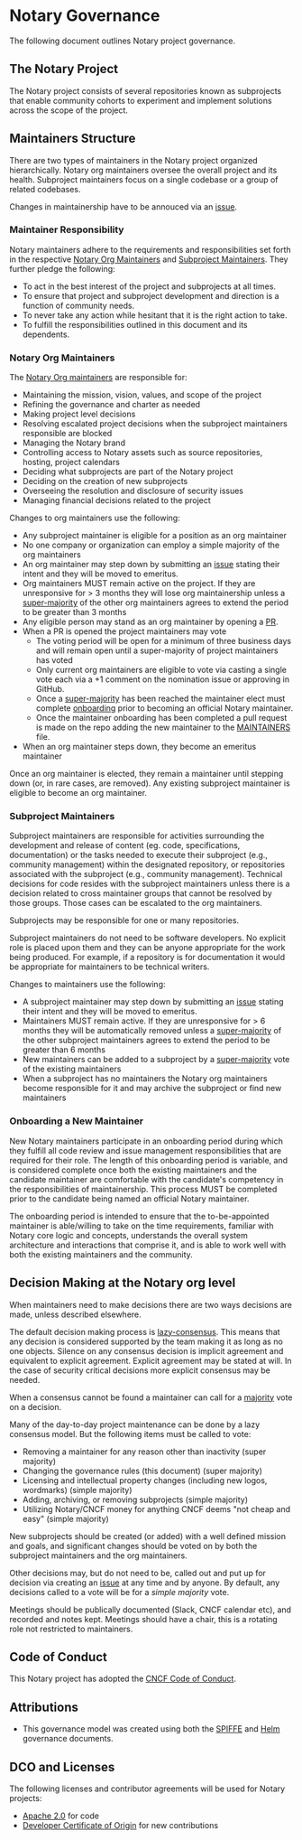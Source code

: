 # Notary Governance

The following document outlines Notary project governance.

## The Notary Project

The Notary project consists of several repositories known as subprojects that enable community cohorts to experiment and implement solutions across the scope of the project.

## Maintainers Structure

There are two types of maintainers in the Notary project organized hierarchically. Notary org maintainers oversee the overall project and its health. Subproject maintainers focus on a single codebase or a group of related codebases. 

Changes in maintainership have to be annouced via an [issue](https://github.com/notaryproject/notaryproject/issues/new).

### Maintainer Responsibility
Notary maintainers adhere to the requirements and responsibilities set forth in the respective [Notary Org Maintainers](#notary-org-maintainers) and [Subproject Maintainers](#subproject-maintainers). They further pledge the following:
* To act in the best interest of the project and subprojects at all times.
* To ensure that project and subproject development and direction is a function of community needs.
* To never take any action while hesitant that it is the right action to take.
* To fulfill the responsibilities outlined in this document and its dependents.

### Notary Org Maintainers

The [Notary Org maintainers](MAINTAINERS) are responsible for:

* Maintaining the mission, vision, values, and scope of the project
* Refining the governance and charter as needed
* Making project level decisions
* Resolving escalated project decisions when the subproject maintainers responsible are blocked
* Managing the Notary brand
* Controlling access to Notary assets such as source repositories, hosting, project calendars
* Deciding what subprojects are part of the Notary project
* Deciding on the creation of new subprojects
* Overseeing the resolution and disclosure of security issues
* Managing financial decisions related to the project

Changes to org maintainers use the following:

* Any subproject maintainer is eligible for a position as an org maintainer
* No one company or organization can employ a simple majority of the org maintainers
* An org maintainer may step down by submitting an [issue](https://github.com/notaryproject/notaryproject/issues/new) stating their intent and they will be moved to emeritus.
* Org maintainers MUST remain active on the project. If they are unresponsive for > 3 months they will lose org maintainership unless a [super-majority](https://en.wikipedia.org/wiki/Supermajority#Two-thirds_vote) of the other org maintainers agrees to extend the period to be greater than 3 months
* Any eligible person may stand as an org maintainer by opening a [PR](https://github.com/notaryproject/notaryproject/pulls).
* When a PR is opened the project maintainers may vote
  * The voting period will be open for a minimum of three business days and will remain open until a super-majority of project maintainers has voted
  * Only current org maintainers are eligible to vote via casting a single vote each via a +1 comment on the nomination issue or approving in GitHub.
  * Once a [super-majority](https://en.wikipedia.org/wiki/Supermajority#Two-thirds_vote) has been reached the maintainer elect must complete [onboarding](#onboarding-a-new-maintainer) prior to becoming an official Notary maintainer.
  * Once the maintainer onboarding has been completed a pull request is made on the repo adding the new maintainer to the [MAINTAINERS](MAINTAINERS) file.
* When an org maintainer steps down, they become an emeritus maintainer

Once an org maintainer is elected, they remain a maintainer until stepping down (or, in rare cases, are removed). Any existing subproject maintainer is eligible to become an org maintainer.

### Subproject Maintainers

Subproject maintainers are responsible for activities surrounding the development and release of content (eg. code, specifications, documentation) or the tasks needed to execute their subproject (e.g., community management) within the designated repository, or repositories associated with the subproject (e.g., community management). Technical decisions for code resides with the subproject maintainers unless there is a decision related to cross maintainer groups that cannot be resolved by those groups. Those cases can be escalated to the org maintainers.

Subprojects may be responsible for one or many repositories.

Subproject maintainers do not need to be software developers. No explicit role is placed upon them and they can be anyone appropriate for the work being produced. For example, if a repository is for documentation it would be appropriate for maintainers to be technical writers.

Changes to maintainers use the following:

* A subproject maintainer may step down by submitting an [issue](https://github.com/notaryproject/notaryproject/issues/new) stating their intent and they will be moved to emeritus.
* Maintainers MUST remain active. If they are unresponsive for > 6 months they will be automatically removed unless a [super-majority](https://en.wikipedia.org/wiki/Supermajority#Two-thirds_vote) of the other subproject maintainers agrees to extend the period to be greater than 6 months
* New maintainers can be added to a subproject by a [super-majority](https://en.wikipedia.org/wiki/Supermajority#Two-thirds_vote) vote of the existing maintainers
* When a subproject has no maintainers the Notary org maintainers become responsible for it and may archive the subproject or find new maintainers

### Onboarding a New Maintainer
New Notary maintainers participate in an onboarding period during which they fulfill all code review and issue management responsibilities that are required for their role. The length of this onboarding period is variable, and is considered complete once both the existing maintainers and the candidate maintainer are comfortable with the candidate's competency in the responsibilities of maintainership. This process MUST be completed prior to the candidate being named an official Notary maintainer.

The onboarding period is intended to ensure that the to-be-appointed maintainer is able/willing to take on the time requirements, familiar with Notary core logic and concepts, understands the overall system architecture and interactions that comprise it, and is able to work well with both the existing maintainers and the community.

## Decision Making at the Notary org level

When maintainers need to make decisions there are two ways decisions are made, unless described elsewhere.

The default decision making process is [lazy-consensus](http://communitymgt.wikia.com/wiki/Lazy_consensus). This means that any decision is considered supported by the team making it as long as no one objects. Silence on any consensus decision is implicit agreement and equivalent to explicit agreement. Explicit agreement may be stated at will. In the case of security critical decisions more explicit consensus may be needed.

When a consensus cannot be found a maintainer can call for a [majority](https://en.wikipedia.org/wiki/Majority) vote on a decision.

Many of the day-to-day project maintenance can be done by a lazy consensus model. But the following items must be called to vote:

* Removing a maintainer for any reason other than inactivity (super majority)
* Changing the governance rules (this document) (super majority)
* Licensing and intellectual property changes (including new logos, wordmarks) (simple majority)
* Adding, archiving, or removing subprojects (simple majority)
* Utilizing Notary/CNCF money for anything CNCF deems "not cheap and easy" (simple majority)

New subprojects should be created (or added) with a well defined mission and goals, and significant changes should be voted on by both the subproject maintainers and the org maintainers.

Other decisions may, but do not need to be, called out and put up for decision via creating an [issue](https://github.com/notaryproject/notaryproject/issues/new) at any time and by anyone. By default, any decisions called to a vote will be for a _simple majority_ vote.

Meetings should be publically documented (Slack, CNCF calendar etc), and recorded and notes kept. Meetings should have a chair, this is a rotating role not restricted to maintainers.

## Code of Conduct

This Notary project has adopted the [CNCF Code of Conduct](https://github.com/cncf/foundation/blob/master/code-of-conduct.md).

## Attributions

* This governance model was created using both the [SPIFFE](https://github.com/spiffe/spire/blob/main/MAINTAINERS.md) and [Helm](https://github.com/helm/community/blob/main/governance/governance.md) governance documents.

## DCO and Licenses

The following licenses and contributor agreements will be used for Notary projects:

* [Apache 2.0](https://opensource.org/licenses/Apache-2.0) for code
* [Developer Certificate of Origin](https://developercertificate.org/) for new contributions
